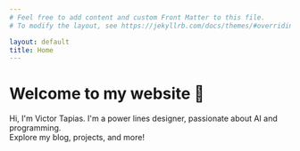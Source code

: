 ```yaml
---
# Feel free to add content and custom Front Matter to this file.
# To modify the layout, see https://jekyllrb.com/docs/themes/#overriding-theme-defaults

layout: default
title: Home
---
```


# Welcome to my website 🚀

Hi, I'm Victor Tapias. I'm a power lines designer, passionate about AI and programming.  
Explore my blog, projects, and more!

